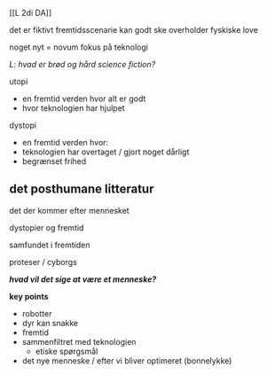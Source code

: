 [[L 2di DA]]

det er fiktivt
fremtidsscenarie
kan godt ske
overholder fyskiske love

noget nyt = novum
fokus på teknologi 

_L: hvad er brød og hård science fiction?_

utopi
- en fremtid verden hvor alt er godt
- hvor teknologien har hjulpet

dystopi
- en fremtid verden hvor:
- teknologien har overtaget / gjort noget dårligt 
- begrænset frihed



## det posthumane litteratur
det der kommer efter mennesket

dystopier og fremtid

samfundet i fremtiden

proteser / cyborgs

***hvad vil det sige at være et menneske?***

**key points**
- robotter
- dyr kan snakke
- fremtid
- sammenfiltret med teknologien
	- etiske spørgsmål 
- det nye menneske / efter vi bliver optimeret (bonnelykke)

